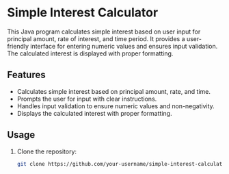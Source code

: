 # Simple Interest Calculator

This Java program calculates simple interest based on user input for principal amount, rate of interest, and time period. It provides a user-friendly interface for entering numeric values and ensures input validation. The calculated interest is displayed with proper formatting.

## Features

- Calculates simple interest based on principal amount, rate, and time.
- Prompts the user for input with clear instructions.
- Handles input validation to ensure numeric values and non-negativity.
- Displays the calculated interest with proper formatting.

## Usage

1. Clone the repository:

   ```bash
   git clone https://github.com/your-username/simple-interest-calculator.git
